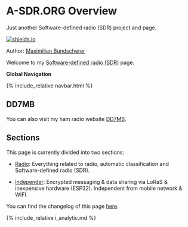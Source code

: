 
# A-SDR.ORG Overview

Just another Software-defined radio (SDR) project and page.

[![shields.io](https://img.shields.io/badge/license-Apache2-blue.svg)](http://www.apache.org/licenses/LICENSE-2.0.txt)

Author: [Maximilian Bundscherer](https://bundscherer-online.de)

Welcome to my [Software-defined radio (SDR)](https://en.wikipedia.org/wiki/Software-defined_radio) page.

**Global Navigation**

{% include_relative navbar.html %}

## DD7MB

You can also visit my ham radio website [DD7MB](https://dd7mb.de).

## Sections

This page is currently divided into two sections:

- [Radio](radio): Everything related to radio, automatic classification and Software-defined radio (SDR).

- [Independer](independer): Encrypted messaging & data sharing via LoRaS & inexpensive hardware (ESP32). Independent from mobile network & WIFI.

You can find the changelog of this page [here](https://a-sdr.org/radio#newschangelog).

{% include_relative i_analytic.md %}
